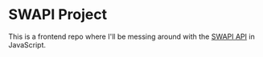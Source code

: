 # SWAPI Project

This is a frontend repo where I'll be messing around with the [SWAPI API](https://swapi.dev/) in JavaScript.